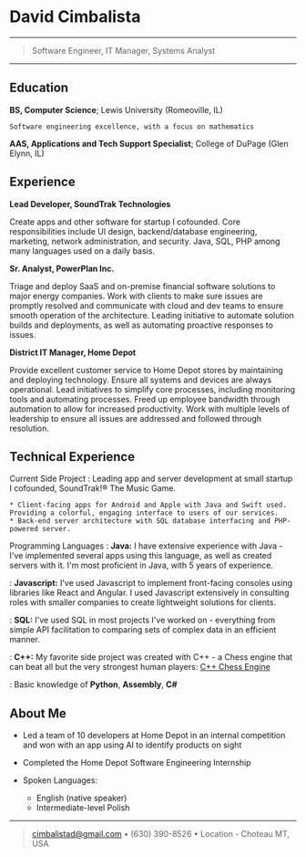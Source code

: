 David Cimbalista
============

----

>  Software Engineer, IT Manager, Systems Analyst

----

Education
---------

**BS, Computer Science**; Lewis University (Romeoville, IL)

    Software engineering excellence, with a focus on mathematics

**AAS, Applications and Tech Support Specialist**; College of DuPage (Glen Elynn, IL)

Experience
----------

**Lead Developer, SoundTrak Technologies**

Create apps and other software for startup I cofounded. Core responsibilities include UI design, backend/database engineering, marketing, network administration, and security. Java, SQL, PHP among many languages used on a daily basis.

**Sr. Analyst, PowerPlan Inc.**

Triage and deploy SaaS and on-premise financial software
solutions to major energy companies. Work with clients to make
sure issues are promptly resolved and communicate with cloud
and dev teams to ensure smooth operation of the architecture.
Leading initiative to automate solution builds and deployments,
as well as automating proactive responses to issues.

**District IT Manager, Home Depot**

Provide excellent customer service to Home Depot stores by
maintaining and deploying technology. Ensure all systems and
devices are always operational. Lead initiatives to simplify core
processes, including monitoring tools and automating processes.
Freed up employee bandwidth through automation to allow for
increased productivity. Work with multiple levels of leadership to
ensure all issues are addressed and followed through resolution.

Technical Experience
--------------------

Current Side Project
:   Leading app and server development at small startup I cofounded, SoundTrak!® The Music Game.

    * Client-facing apps for Android and Apple with Java and Swift used. Providing a colorful, engaging interface to users of our services.
    * Back-end server architecture with SQL database interfacing and PHP-powered server.

Programming Languages
:   **Java:** I have extensive experience with Java - I've implemented several apps using this language, as well as created servers with it. I'm most proficient in Java, with 5 years of experience.

:   **Javascript:** I've used Javascript to implement front-facing consoles using libraries like React and Angular. I used Javascript extensively in consulting roles with smaller companies to create lightweight solutions for clients.

:   **SQL:** I've used SQL in most projects I've worked on - everything from simple API facilitation to comparing sets of complex data in an efficient manner.

:   **C++:** My favorite side project was created with C++ - a Chess engine that can beat all but the very strongest human players: [C++ Chess Engine](https://github.com/stockfishdeveloper/C---Bitboard-Chess-Engine)

:   Basic knowledge of **Python**, **Assembly**, **C#**

About Me
----------------------------------------

* Led a team of 10 developers at Home Depot in an internal competition and won with an app using AI to identify products on sight

* Completed the Home Depot Software Engineering Internship

* Spoken Languages:

     * English (native speaker)
     * Intermediate-level Polish

----

> <cimbalistad@gmail.com> • (630) 390-8526 • 
> Location - Choteau MT, USA
